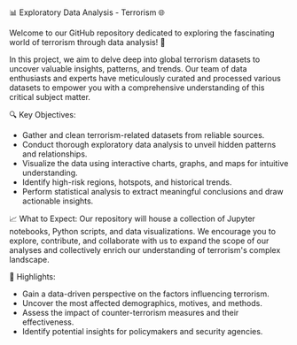 📊 Exploratory Data Analysis - Terrorism 🌐

Welcome to our GitHub repository dedicated to exploring the fascinating world of terrorism through data analysis! 🚀

In this project, we aim to delve deep into global terrorism datasets to uncover valuable insights, patterns, and trends. Our team of data enthusiasts and experts have meticulously curated and processed various datasets to empower you with a comprehensive understanding of this critical subject matter.

🔍 Key Objectives:
- Gather and clean terrorism-related datasets from reliable sources.
- Conduct thorough exploratory data analysis to unveil hidden patterns and relationships.
- Visualize the data using interactive charts, graphs, and maps for intuitive understanding.
- Identify high-risk regions, hotspots, and historical trends.
- Perform statistical analysis to extract meaningful conclusions and draw actionable insights.

📈 What to Expect:
Our repository will house a collection of Jupyter notebooks, Python scripts, and data visualizations. We encourage you to explore, contribute, and collaborate with us to expand the scope of our analyses and collectively enrich our understanding of terrorism's complex landscape.

🌟 Highlights:
- Gain a data-driven perspective on the factors influencing terrorism.
- Uncover the most affected demographics, motives, and methods.
- Assess the impact of counter-terrorism measures and their effectiveness.
- Identify potential insights for policymakers and security agencies.
